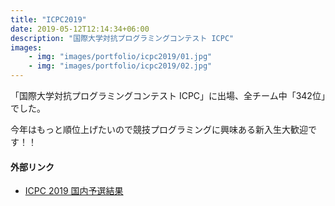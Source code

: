 ```yaml
---
title: "ICPC2019"
date: 2019-05-12T12:14:34+06:00
description: "国際大学対抗プログラミングコンテスト ICPC"
images:
    - img: "images/portfolio/icpc2019/01.jpg"
    - img: "images/portfolio/icpc2019/02.jpg"
---
```


「国際大学対抗プログラミングコンテスト ICPC」に出場、全チーム中「342位」でした。

今年はもっと順位上げたいので競技プログラミングに興味ある新入生大歓迎です！！ 


#### 外部リンク
- [ICPC 2019 国内予選結果](https://icpc.iisf.or.jp/2019-yokohama/first-round-result/)